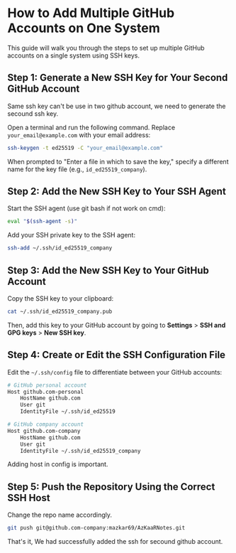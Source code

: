 # How to Add Multiple GitHub Accounts on One System

This guide will walk you through the steps to set up multiple GitHub accounts on a single system using SSH keys.

## Step 1: Generate a New SSH Key for Your Second GitHub Account
Same ssh key can't be use in two github account, we need to generate the secound ssh key.

Open a terminal and run the following command. Replace `your_email@example.com` with your email address:

```sh
ssh-keygen -t ed25519 -C "your_email@example.com"
```

When prompted to "Enter a file in which to save the key," specify a different name for the key file (e.g., `id_ed25519_company`).

## Step 2: Add the New SSH Key to Your SSH Agent

Start the SSH agent (use git bash if not work on cmd):

```sh
eval "$(ssh-agent -s)"
```

Add your SSH private key to the SSH agent:

```sh
ssh-add ~/.ssh/id_ed25519_company
```

## Step 3: Add the New SSH Key to Your GitHub Account

Copy the SSH key to your clipboard:

```sh
cat ~/.ssh/id_ed25519_company.pub
```

Then, add this key to your GitHub account by going to **Settings** > **SSH and GPG keys** > **New SSH key**.

## Step 4: Create or Edit the SSH Configuration File

Edit the `~/.ssh/config` file to differentiate between your GitHub accounts:

```sh name=~/.ssh/config
# GitHub personal account
Host github.com-personal
    HostName github.com
    User git
    IdentityFile ~/.ssh/id_ed25519

# GitHub company account
Host github.com-company
    HostName github.com
    User git
    IdentityFile ~/.ssh/id_ed25519_company
```
Adding host in config is important.

## Step 5: Push the Repository Using the Correct SSH Host
Change the repo name accordingly.
```sh
git push git@github.com-company:mazkar69/AzKaaRNotes.git
```


That's it, We had successfully added the ssh for secound github account.
